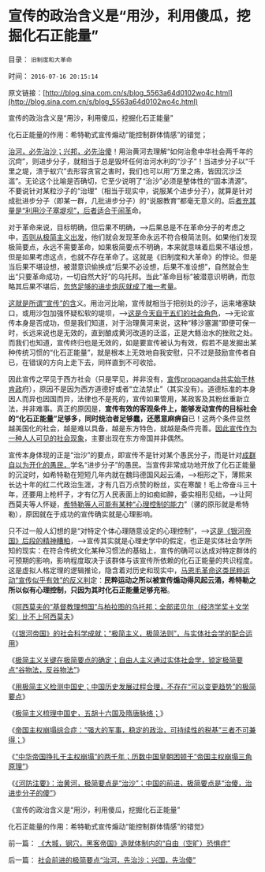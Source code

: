 # 宣传的政治含义是“用沙，利用傻瓜，挖掘化石正能量”

目录： `旧制度和大革命` 

时间： `2016-07-16 20:15:14` 

原文链接：[http://blog.sina.com.cn/s/blog_5563a64d0102wo4c.html](http://blog.sina.com.cn/s/blog_5563a64d0102wo4c.html)

宣传的政治含义是“用沙，利用傻瓜，挖掘化石正能量”

化石正能量的作用：希特勒式宣传煽动“能控制群体情感”的错觉；

[治河，必先治沙；兴邦，必先治傻](../../../2016/7/15/社会前进的极简要点“治河，先治沙；兴国，先治傻”.md)！用治黄河去理解“如何治愈中华社会两千年的沉疴”，则进步分子，就相当于总是毁坏任何治河水利的“沙子”！当进步分子以“千里之堤，溃于蚁穴”去形容贪官之害时，我们也可以用“万里之疡，皆因沉沙泛滥”。无论这个比喻是否确切，它至少说明了“治沙”必须是整体性的“固本清源”。不要说针对某粒沙子的“治理”（相当于现实中，说服某个进步分子），就算是针对成批进步分子（即某一群，几批进步分子）的“说服教育”都毫无意义的。后[者充其量是“利用沙子塞堤坝”，后者适合于闹革](../../../2012/9/4/民主就是朋党相援的“要文斗不要武斗”吗？.md)命。

对于革命来说，目标明确，但后果不明确，——>后果总是不在革命分子的考虑之中，[否则从极简主义出发](../../../2016/7/9/《银河帝国》的社会科学成就，仅次于米塞斯的《人类行为》；.md)，他们就会发现革命永远不符合极简法则。如果他们发现极简要点，永远不需要革命，如果极简要点不明确，本来就意味着后果不堪设想，但是如果考虑这点，也就不存在革命了。这就是《旧制度和大革命》的悖论。但是当后果不堪设想，被潜意识偷换成“后果不必设想，后果不准设想”，自然就会生出“只要革命成功，一切自然大好”的乌托邦。当此“革命目标”被潜意识明确，而忽略其后果不堪后，[忽悠足够的进步炮灰就成了唯一考量](../../../2012/4/21/乌合之众不可留，乌龙之勇不可有！.md)。

[这就是所谓“宣传”的含](../../../2015/11/7/进步主义对宣传的错觉，旧制度和大革命的现实.md)义。用治河比喻，宣传就相当于把别处的沙子，运来堵塞缺口，或用沙包加强怀疑松软的堤坝，——>[这是今天自干五们的社会角色](../../../2015/9/23/必须立场鲜明地否定自干五，遏制既望权益者的为虎作伥.md)，——>无论宣传本身是否成功，但是我们知道，对于治理黄河来说，这种“移沙塞漏”即便可保一时，长远来说也是无效的，直到酿成黄河改道的泛滥，正是大鲧治水的挫败之处。而我们也知道，宣传终归也是无效的，如是要宣传被认为有效，假若不是发掘出某种传统习惯的“化石正能量”，就是根本上无效地自我安慰，只不过是鼓励宣传者自已，在错误的方向上走下去，同样直到不可收拾。

因此宣传之罕见于西方社会（只是罕见，并非没有，[宣传propaganda共实始于林肯政](../../../2011/7/11/美国言论自由的真相和历代的替罪羊.md)府），原因不是因为西方道德好或者“立法禁止”（其实没有）。道德标准的本身因人而异也因国而异，法律也不是死的，宣传如果管用，某政客及其粉丝重新立法，并非难事。真正的原因是，**宣传有效的客观条件上，能够发动宣传的目标社会的“化石正能量”足够多，同时统治者足够蠢，还愿意麻痹自**已！这两个条件显然越美国化的社会，越是难以具备，越是东方特色，就越是条件完善。[因此宣传作为一种人人可见的社会现象](../../../2010/10/18/权威仅用于意识形态；敌视中国的西方左派；.md)，主要出现在东方帝国并非偶然。

宣传本身体现的正是“治沙”的要点，即宣传不是针对某个愚民分子，而是针对[成群自以为开化的愚民，](../../../2010/10/11/五四皮之不存毛将安附.md)学名“进步分子”的愚民。当宣传非常成功地开放了化石正能量的沉淀时，如希特勒在短短几年内就在魏玛德国风起云涌，——>相形之下，薄熙来长达十年的红二代政治生涯，才有几百万点赞的粉丝，实在寒酸！毛上帝奋斗三十年，还要用上枪杆子，才有亿万人民表面上的如痴如醉，委实相形见绌，——>让阿西莫夫等人怀疑，[希特勒等人可能有某种“心理控制的能力](../../../2015/8/21/希特勒不是纳粹思想之源，不可能独自决定极端性政策；.md)”（骡的原形就是希特勒），原因就在于成功的宣传确实就是心理影响。

只不过一般人幻想的是“对特定个体心理随意设定的心理控制”，——>[这是《银河帝国》后段的精神糟粕](../../../2016/7/2/推荐阿西莫夫的《银河帝国》，罕见的社会学的科幻作品；.md)，——>宣传其实就是心理史学中的假定，也正是实体社会学所知的现实：在符合传统文化某种习惯法的基础上，宣传的确可以达成对特定群体的可预期的影响，影响程度取决于该群体与该宣传所依赖的化石正能量的共识程度。这是虚拟人格定理的逻辑推论，隐含着对历史和现实中，[马恩毛革命这类民粹运动“宣传似乎有效”的反义判](../../../2015/11/7/进步主义对宣传的错觉，旧制度和大革命的现实.md)定：**民粹运动之所以被宣传煽动得风起云涌，希特勒之所以似有心理控制，只因为其时化石正能量足够充裕**。

《[阿西莫夫的“基督教理想国”与柏拉图的乌托邦；全部诺贝尔（经济学奖＋文学奖）比不上阿西莫夫](../../../2016/7/8/全部诺贝尔（经济学奖＋文学奖），比不上一个阿西莫夫；.md)》

《[《银河帝国》的社会科学成就；“极简主义，极简法则”，与实体社会学的配合运用](../../../2016/7/9/自由人非常谦逊，甚至是世界上最谦逊的人；.md)》

《[极简主义关键在极简要点的确定；自由人主义通过实体社会学，锁定极简要点“谷物法，反谷物法”](../../../2016/7/10/“极简”才能“主义”，关键在“极简要点”.md)》

《[用极简主义检测中国史；中国历史发展过程合理，不存在“可以变更趋势”的极简要点](../../../2016/7/11/用极简主义，检测您的历史观，以及您对中国史的理解；.md)》

《[极简主义梳理中国史，五胡十六国及隋唐脉络；](../../../2016/7/12/极简主义的中国史，梳理五胡十六国及隋唐脉络；.md)》

《[帝国主权崩塌综合症：“强大的军事，稳定的政治，可持续性的税基”三者不可兼得；](http://blog.sina.com.cn/s/blog_5563a64d0102wnuj.html)》

《[“中华帝国挣扎于主权崩塌”的两千年；历数中国皇朝困顿于“帝国主权崩塌三角原理”](../../../2016/7/14/中国与“帝国主权崩塌综合症”殊死搏斗的两千年历史.md)》

《[《河防注要》：治黄河，极简要点是“治沙”；](../../../2016/7/15/社会前进的极简要点“治河，先治沙；兴国，先治傻”.md)[中国的前进，极简要点是“治傻，治进步分子的傻”](../../../2016/7/15/社会前进的极简要点“治河，先治沙；兴国，先治傻”.md)》

《宣传的政治含义是“用沙，利用傻瓜，挖掘化石正能量”

化石正能量的作用：希特勒式宣传煽动“能控制群体情感”的错觉》

前一篇： [《大城，钢穴，黑客帝国》造就体制内的“自由（空旷）恐惧症”](../../../2016/7/20/《大城，钢穴，黑客帝国》造就体制内的“自由（空旷）恐惧症”.md)

后一篇： [社会前进的极简要点“治河，先治沙；兴国，先治傻”](../../../2016/7/15/社会前进的极简要点“治河，先治沙；兴国，先治傻”.md)

